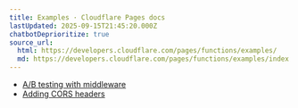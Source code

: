 ```yaml
---
title: Examples · Cloudflare Pages docs
lastUpdated: 2025-09-15T21:45:20.000Z
chatbotDeprioritize: true
source_url:
  html: https://developers.cloudflare.com/pages/functions/examples/
  md: https://developers.cloudflare.com/pages/functions/examples/index.md
---
```


* [A/B testing with middleware](https://developers.cloudflare.com/pages/functions/examples/ab-testing/)
* [Adding CORS headers](https://developers.cloudflare.com/pages/functions/examples/cors-headers/)
